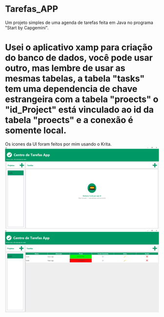 # Tarefas_APP
Um projeto simples de uma agenda de tarefas feita em Java no programa "Start by Capgemini".

Usei o aplicativo xamp para criação do banco de dados, você pode usar outro, mas lembre de usar as mesmas tabelas, a tabela "tasks" 
tem uma dependencia de chave estrangeira com a tabela "proects" o "id_Project" está vinculado ao id da tabela "proects" e a conexão é somente local.
=======
Os icones da UI foram feitos por mim usando o Krita.
![Sem nada](https://github.com/GustavoMartins123/Tarefas_APP/raw/master/Imagens/1.png)
![Preenchido](https://github.com/GustavoMartins123/Tarefas_APP/raw/master/Imagens/2.png)

